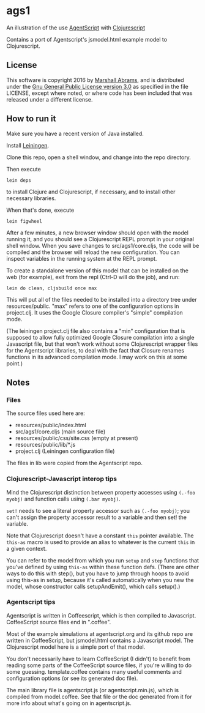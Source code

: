 # ags1
An illustration of the use [AgentScript](http://agentscript.org)
with [Clojurescript](http://clojurescript.org)

Contains a port of Agentscript's jsmodel.html example model to
Clojurescript.

## License

This software is copyright 2016 by [Marshall
Abrams](http://members.logical.net/~marshall/), and is distributed
under the [Gnu General Public License version
3.0](http://www.gnu.org/copyleft/gpl.html) as specified in the file
LICENSE, except where noted, or where code has been included that was
released under a different license.  

## How to run it

Make sure you have a recent version of Java installed.

Install [Leiningen](http://leiningen.org).

Clone this repo, open a shell window, and change into the repo
directory.

Then execute 

    lein deps

to install Clojure and Clojurescript, if necessary, and to
install other necessary libraries.

When that's done, execute

    lein figwheel

After a few minutes, a new browser window should open with the model
running it, and you should see a Clojurescript REPL prompt in your
original shell window.  When you save changes to src/ags1/core.cljs, the
code will be compiled and the browser will reload the new configuration.
You can inspect variables in the running system at the REPL prompt.

To create a standalone version of this model that can be installed on
the web (for example), exit from the repl (Ctrl-D will do the job), and
run:

    lein do clean, cljsbuild once max

This will put all of the files needed to be installed into a directory
tree under resources/public.  "max" refers to one of the configuration
options in project.clj.  It uses the Google Closure compiler's "simple"
compilation mode.

(The leiningen project.clj file also contains a "min" configuration that
is supposed to allow fully optimized Google Closure compilation into a
single Javascript file, but that won't work without some Clojurescript
wrapper files for the Agentscript libraries, to deal with the fact that
Closure renames functions in its advanced compilation mode.  I may work
on this at some point.)

## Notes

### Files

The source files used here are:

* resources/public/index.html
* src/ags1/core.cljs (main source file)
* resources/public/css/site.css (empty at present)
* resources/public/lib/*.js
* project.clj (Leiningen configuration file)

The files in lib were copied from the Agentscript repo.  

### Clojurescript-Javascript interop tips

Mind the Clojurescript distinction between property accesses using
`(.-foo myobj)` and function calls using `(.bar myobj)`.

`set!` needs to see a literal property accessor such as `(.-foo
myobj)`; you can't assign the property accessor result to a variable and
then set! the variable.

Note that Clojurescript doesn't have a constant `this` pointer
available.  The `this-as` macro is used to provide an alias to whatever
is the current `this` in a given context.

You can refer to the model from which you run `setup` and `step`
functions that you've defined by using `this-as` within these function
defs.  (There are other ways to do this with step(), but you have to
jump through hoops to avoid using this-as in setup, because it's called
automatically when you new the model, whose constructor calls
setupAndEmit(), which calls setup().)

### Agentscript tips

Agentscript is written in Coffeescript, which is then compiled to
Javascript.  CoffeeScript source files end in ".coffee".

Most of the example simulations at agentscript.org and its github repo
are written in CoffeeScript, but jsmodel.html contains a Javascript
model.  The Clojurescript model here is a simple port of that model.

You don't necessarily have to learn CoffeeScript (I didn't) to benefit
from reading some parts of the CoffeeScript source files, if you're
willing to do some guessing.  template.coffee contains many useful
comments and configuration options (or see its generated doc file).

The main library file is agentscript.js (or agentscript.min.js), which
is compiled from model.coffee.  See that file or the doc generated from
it for more info about what's going on in agentscript.js.
